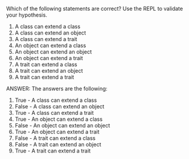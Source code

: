 Which of the following statements are correct? Use the REPL to validate your hypothesis.
1.	A class can extend a class
2.	A class can extend an object
3.	A class can extend a trait
4.	An object can extend a class
5.	An object can extend an object
6.	An object can extend a trait
7.	A trait can extend a class
8.	A trait can extend an object
9.	A trait can extend a trait


ANSWER:
The answers are the following:

1. True - A class can extend a class
2. False - A class can extend an object
3. True - A class can extend a trait
4. True - An object can extend a class
5. False - An object can extend an object
6. True - An object can extend a trait
7. False - A trait can extend a class
8. False - A trait can extend an object
9. True - A trait can extend a trait
